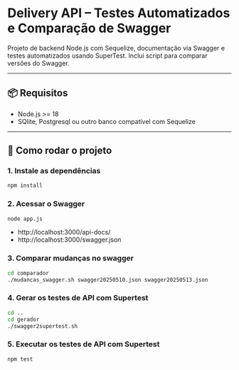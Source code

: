 # Delivery API – Testes Automatizados e Comparação de Swagger

Projeto de backend Node.js com Sequelize, documentação via Swagger e testes automatizados usando SuperTest. Inclui script para comparar versões do Swagger.

---

## 📦 Requisitos

- Node.js >= 18
- SQlite, Postgresql ou outro banco compatível com Sequelize 

---

## 🚀 Como rodar o projeto

### 1. Instale as dependências

```bash
npm install
```

### 2. Acessar o Swagger
```bash
node app.js
```
- http://localhost:3000/api-docs/
- http://localhost:3000/swagger.json

### 3. Comparar mudanças no swagger
```bash
cd comparador
./mudancas_swagger.sh swagger20250510.json swagger20250513.json
```

### 4. Gerar os testes de API com Supertest
```bash
cd ..
cd gerador
./swagger2supertest.sh
```

### 5. Executar os testes de API com Supertest
```bash
npm test
```